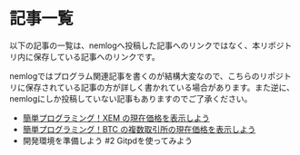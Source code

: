 
# 記事一覧

以下の記事の一覧は、nemlogへ投稿した記事へのリンクではなく、本リポジトリ内に保存している記事へのリンクです。


nemlogではプログラム関連記事を書くのが結構大変なので、こちらのリポジトリに保存されている記事の方が詳しく書かれている場合があります。また逆に、nemlogにしか投稿していない記事もありますのでご了承ください。

- [簡単プログラミング！XEM の現在価格を表示しよう](/posts/51387/README.md)
- [簡単プログラミング！BTC の複数取引所の現在価格を表示しよう](/posts/51408/README.md)
- 開発環境を準備しよう #2 Gitpdを使ってみよう
